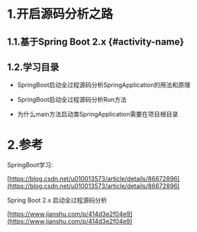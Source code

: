 # 1.开启源码分析之路

## 1.1.基于Spring Boot 2.x {#activity-name}

## 1.2.学习目录

* SpringBoot启动全过程源码分析SpringApplication的用法和原理
* SpringBoot启动全过程源码分析Run方法

* 为什么main方法启动类SpringApplication需要在项目根目录

# 2.参考

SpringBoot学习:

[https://blog.csdn.net/u010013573/article/details/86672896](https://blog.csdn.net/u010013573/article/details/86672896)

Spring Boot 2.x 启动全过程源码分析

[https://www.jianshu.com/p/414d3e2f04e9](https://www.jianshu.com/p/414d3e2f04e9)

